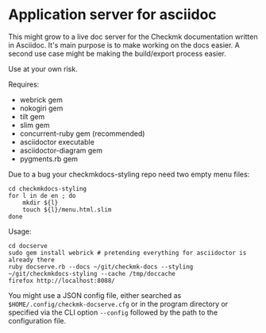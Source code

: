 Application server for asciidoc
====

This might grow to a live doc server for the Checkmk documentation written in Asciidoc. It's main purpose is to make working on the docs easier. A second use case might be making the build/export process easier.

Use at your own risk.

Requires:

* webrick gem
* nokogiri gem
* tilt gem
* slim gem
* concurrent-ruby gem (recommended)
* asciidoctor executable
* asciidoctor-diagram gem
* pygments.rb gem

Due to a bug your checkmkdocs-styling repo need two empty menu files:

```
cd checkmkdocs-styling
for l in de en ; do
    mkdir ${l}
    touch ${l}/menu.html.slim
done
```

Usage:

```
cd docserve
sudo gem install webrick # pretending everything for asciidoctor is already there
ruby docserve.rb --docs ~/git/checkmk-docs --styling ~/git/checkmkdocs-styling --cache /tmp/doccache
firefox http://localhost:8088/
```

You might use a JSON config file, either searched as `$HOME/.config/checkmk-docserve.cfg` or in the program directory or specified via the CLI option `--config` followed by the path to the configuration file.
